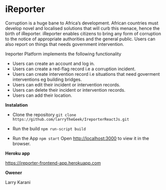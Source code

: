 # iReporter
Corruption is a huge bane to Africa’s development. African countries must develop novel and localised solutions that will curb this menace, hence the birth of iReporter. iReporter enables citizens to bring any form of corruption to the notice of appropriate authorities and the general public. Users can also report on things that needs government intervention.


Ireporter Platform implements the following  functionality

- Users can create an account and log in.
- Users can create a red-flag record i.e a corruption incident.
- Users can create intervention record i.e situations that need goverment interventions eg building bridges.
- Users can edit their incident or intervention records.
- Users can delete their incident or intervention records.
- Users can add their location.

__Instalation__

- Clone the repository
`git clone https://github.com/larryTheGeek/IreporterReactJs.git`

- Run the build
`npm run-script build`

- Run the App
  `npm start`
 Open [http://localhost:3000](http://localhost:3000) to view it in the browser.
 
__Heroku app__

https://ireporter-frontend-app.herokuapp.com

__Owener__

Larry Karani

